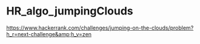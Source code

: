 # HR_algo_jumpingClouds
https://www.hackerrank.com/challenges/jumping-on-the-clouds/problem?h_r=next-challenge&amp;h_v=zen
